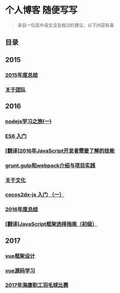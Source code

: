 # 个人博客 随便写写

> 来自一位高中语文没及格过的建议，以下内容有毒

## 目录

## 2015

###  [2015年度总结](https://github.com/xxholly32/Blog/issues/1)
###  [关于团队](https://github.com/xxholly32/Blog/issues/2)

## 2016

###  [nodejs学习之旅(一)](https://github.com/xxholly32/Blog/issues/3)
###  [ES6 入门](https://github.com/xxholly32/Blog/issues/4)
###  [[翻译]2016年JavaScript开发者需要了解的技能](https://github.com/xxholly32/Blog/issues/5)
###  [grunt,gulp和webpack介绍与项目实践](https://github.com/xxholly32/Blog/issues/6)
###  [关于文化](https://github.com/xxholly32/Blog/issues/7)
###  [cocos2dx-js 入门 （一）](https://github.com/xxholly32/Blog/issues/8)
###  [2016年度总结](https://github.com/xxholly32/Blog/issues/9)
###  [[翻译]JavaScript框架选择指南（初级）](https://github.com/xxholly32/Blog/issues/10)

## 2017

###  [vue框架设计](https://github.com/xxholly32/Blog/issues/11)
###  [vue源码学习](https://github.com/xxholly32/vue-deeper)
###  [2017年海康职工羽毛球比赛](https://github.com/xxholly32/Blog/issues/12)






